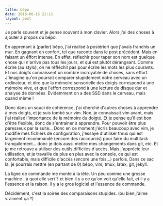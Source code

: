 ```yaml
---
title: bépo
date: 2016-06-15 22:13
layout: post
---
```

Je parle souvent et je pense souvent à mon clavier. Alors j'ai des
choses à ajouter à propos du bépo.

En apprenant à (parler) bépo, j'ai réalisé à postériori que j'avais
franchis un mur. En gagnant en confort, tel que raconté dans le post
précédent. Mais en faisant un éffort intense. En effet, réflechir pour
taper son nom est quelque chose qui n'arrive pas tous les jours, et
qui est plutôt dérangeant. Comme écrire (au stylo), on ne réfléchit pas
pour écrire les mots les plus courants. Et nos doigts connaissent un
nombre incroyable de choses, sans effort. J'imagine qu'on pourrait
comparer stupidement notre cerveau avec un ordinateur, et dire que la
mémoire sensorielle des doigts correspond à une mémoire vive, et que
l'effort correspond à une lecture de disque dur et analyse de données.
Evidemment on a des SSD dans le cerveau, mais quand même !

Donc dans un souci de cohérence, j'ai cherché d'autres choses à
apprendre à mes doigts, et je suis tombé sur vim. Non, je connaissait
vim avant, mais j'ai réalisé l'importance de la mémoire du doigté. Et je
pense qu'il est bon d'être flexible, donc de s'entrainer à apprendre.
Pour pouvoir être plus paresseux par la suite…
Donc en ce moment j'écris beaucoup avec vim, je modifie mes fichiers de
configuration, j'essaye d'utiliser tmux qui est largement recommandé
(encore des raccourcis) pour faire du multitask tranquilement… donc je
dois aussi mettre mes changements dans git, etc. Et je me retrouve a
utiliser des outils difficiles d'accès. Mais j'apprécie leur
utilisation, et je travaille de plus en plus avec la console, ce qui est
confortable, mais difficile d'accès (encore une fois…) parfois. Dans ce
sac là, je pourrais mettre (en partant de 0) bépo, vim, tmux, latex,
git, jekyll.

La ligne de commande me monte à la tête. Un peu comme une grosse
machine : à quoi elle sert ? et bien il y a ce qu'on voit qu'elle fait,
et il y a l'essence et la raison. Il y a le gros logiciel et l'essence
de commande.

Décidément, c'est la soirée des comparaisons stupides. (ou bien j'aime
vraiment ça ?)

